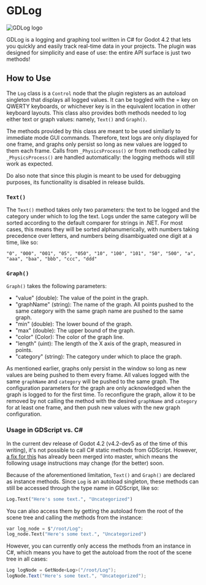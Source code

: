 # GDLog
![GDLog logo](https://github.com/MagdielM/GDLog/assets/56076033/842731c9-a576-421d-9106-9c1e9483246d)

GDLog is a logging and graphing tool written in C# for Godot 4.2 that lets you quickly and easily track real-time data in your projects. The plugin was designed for simplicity and ease of use: the entire API surface is just two methods!

## How to Use

The `Log` class is a `Control` node that the plugin registers as an autoload singleton that displays all logged values. It can be toggled with the <c>=</c> key on QWERTY keyboards, or whichever key is in the equivalent location in other keyboard layouts. This class also provides both methods needed to log either text or graph values: namely, `Text()` and `Graph()`.

The methods provided by this class are meant to be used similarly to immediate mode GUI commands. Therefore, text logs are only displayed for one frame, and graphs only persist so long as new values are logged to them each frame. Calls from `_PhysicsProcess()` or from methods called by `_PhysicsProcess()` are handled automatically: the logging methods will still work as expected.

Do also note that since this plugin is meant to be used for debugging purposes, its functionality is disabled in release builds.

### `Text()`

The `Text()` method takes only two parameters: the text to be logged and the category under which to log the text. Logs under the same category will be sorted according to the default comparer for strings in .NET. For most cases, this means they will be sorted alphanumerically, with numbers taking precedence over letters, and numbers being  disambiguated one digit at a time, like so:

```"0", "000", "001", "05", "050", "10", "100", "101", "50", "500", "a", "aaa", "baa", "bbb", "ccc", "ddd"```

### `Graph()`

`Graph()` takes the following parameters:

- "value" (double): The value of the point in the graph.
- "graphName" (string): The name of the graph. All points pushed to the same category with the same graph name are pushed to the same graph.
- "min" (double): The lower bound of the graph.
- "max" (double): The upper bound of the graph.
- "color" (Color): The color of the graph line.
- "length" (uint): The length of the X axis of the graph, measured in points.
- "category" (string): The category under which to place the graph.

As mentioned earlier, graphs only persist in the window so long as new values are being pushed to them every frame. All values logged with the same `graphName` and `category` will be pushed to the same graph. The configuration parameters for the graph are only acknowledged when the graph is logged to for the first time. To reconfigure the graph, allow it to be removed by not calling the method with the desired `graphName` and `category` for at least one frame, and then push new values with the new graph configuration.

### Usage in GDScript vs. C#

In the current dev release of Godot 4.2 (v4.2-dev5 as of the time of this writing), it's not possible to call C# static methods from GDScript. However, [a fix for this](https://github.com/godotengine/godot/pull/81783) has already been merged into master, which means the following usage instructions may change (for the better) soon.

Because of the aforementioned limitation, `Text()` and `Graph()` are declared as instance methods. Since `Log` is an autoload singleton, these methods can still be accessed through the type name in GDScript, like so:

```python
Log.Text("Here's some text.", "Uncategorized")
```

You can also access them by getting the autoload from the root of the scene tree and calling the methods from the instance:

```python
var log_node = $"/root/Log";
log_node.Text("Here's some text.", "Uncategorized")
```

However, you can currently only access the methods from an instance in C#, which means you have to get the autoload from the root of the scene tree in all cases:

```cs
Log logNode = GetNode<Log>("/root/Log");
logNode.Text("Here's some text.", "Uncategorized");
```
